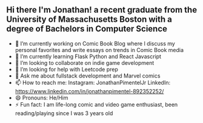 ## Hi there I'm Jonathan! a recent graduate from the University of Massachusetts Boston with a degree of Bachelors in Computer Science 


- 🔭 I’m currently working on Comic Book Blog where I discuss my personal favorites and write essays on trends in Comic Book media
- 🌱 I’m currently learning Flask Python and React Javascript 
- 👯 I’m looking to collaborate on indie game development
- 🤔 I’m looking for help with Leetcode prep 
- 💬 Ask me about fullstack development and Marvel comics 
- 📫 How to reach me: Instagram: JonathanPimentelJr LinkedIn: https://www.linkedin.com/in/jonathanpimentel-892352252/
- 😄 Pronouns: He/Him
- ⚡ Fun fact: I am life-long comic and video game enthusiast, been reading/playing since I was 3 years old 

